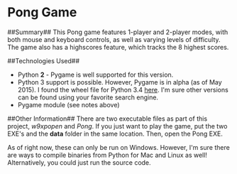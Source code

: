 Pong Game
========

##Summary##
This Pong game features 1-player and 2-player modes, with both mouse and keyboard controls, as well as varying levels of difficulty. The game also has a highscores feature, which tracks the 8 highest scores.

##Technologies Used##
* Python **2** - Pygame is well supported for this version.
 * Python 3 support is possible. However, Pygame is in alpha (as of May 2015). I found the wheel file for Python 3.4 [here](http://www.lfd.uci.edu/~gohlke/pythonlibs/#pygame). I'm sure other versions can be found using your favorite search engine.
* Pygame module (see notes above)

##Other Information##
There are two executable files as part of this project, *w9xpopen* and *Pong*. If you just want to play the game, put the two EXE's and the **data** folder in the same location. Then, open the Pong EXE.

As of right now, these can only be run on Windows. However, I'm sure there are ways to compile binaries from Python for Mac and Linux as well! Alternatively, you could just run the source code.
